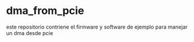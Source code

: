 # dma_from_pcie
este repositorio contriene el firmware y software de ejemplo para manejar un dma desde pcie
